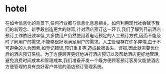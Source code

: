 # hotel
在如今信息化的背景下,任何行业都与信息化息息相关。如何利用现代社会赋予我们的新观念、新手段创造更大的财富,针对酒店预订这一环节,我们了解到目前酒店预订工作依旧效率低,大多数用户仍然使用着电话预定的人工预订方式,因而不能及时了解用户的需求,不能够很好地满足用户的需求。人工管理存在许多弊端,由于不可避免的人为因素,如登记错误,预订重复等,造成数据丢失、误报,因此就需要优化后的酒店预订系统。为了方便顾客更好地进行酒店预订以及帮助酒店更好地管理,避免浪费时间成本和管理成本,我们准备开发一个既方便顾客预订客房又能使酒店方便管理的具有良好客户体验的酒店预订管理系统。

